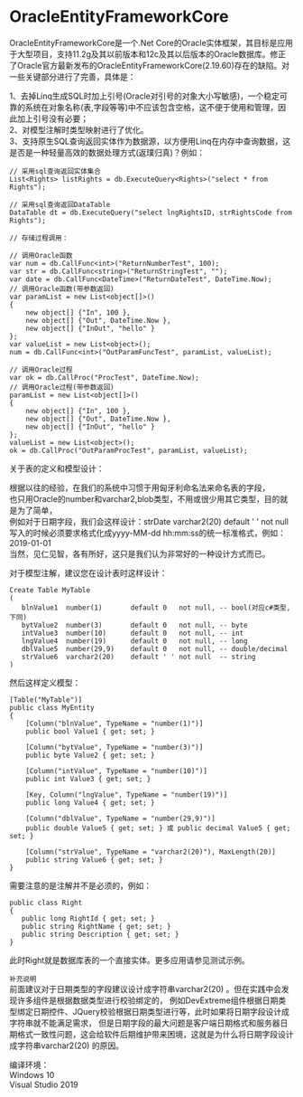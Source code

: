 # OracleEntityFrameworkCore

OracleEntityFrameworkCore是一个.Net Core的Oracle实体框架，其目标是应用于大型项目，支持11.2g及其以前版本和12c及其以后版本的Oracle数据库。修正了Oracle官方最新发布的OracleEntityFrameworkCore(2.19.60)存在的缺陷。对一些关键部分进行了完善，具体是：   
   
1、去掉Linq生成SQL时加上引号(Oracle对引号的对象大小写敏感)，一个稳定可靠的系统在对象名称(表,字段等等)中不应该包含空格，这不便于使用和管理，因此加上引号没有必要；   
2、对模型注解时类型映射进行了优化。   
3、支持原生SQL查询返回实体作为数据源，以方便用Linq在内存中查询数据，这是否是一种轻量高效的数据处理方式(返璞归真)？例如：
```
// 采用sql查询返回实体集合   
List<Rights> listRights = db.ExecuteQuery<Rights>("select * from Rights");
   
// 采用sql查询返回DataTable   
DataTable dt = db.ExecuteQuery("select lngRightsID, strRightsCode from Rights"); 

// 存储过程调用：

// 调用Oracle函数
var num = db.CallFunc<int>("ReturnNumberTest", 100);
var str = db.CallFunc<string>("ReturnStringTest", "");
var date = db.CallFunc<DateTime>("ReturnDateTest", DateTime.Now);
// 调用Oracle函数(带参数返回)
var paramList = new List<object[]>()
{
    new object[] {"In", 100 },
    new object[] {"Out", DateTime.Now },
    new object[] {"InOut", "hello" }
};
var valueList = new List<object>();
num = db.CallFunc<int>("OutParamFuncTest", paramList, valueList);

// 调用Oracle过程
var ok = db.CallProc("ProcTest", DateTime.Now);
// 调用Oracle过程(带参数返回)
paramList = new List<object[]>()
{
    new object[] {"In", 100 },
    new object[] {"Out", DateTime.Now },
    new object[] {"InOut", "hello" }
};
valueList = new List<object>();
ok = db.CallProc("OutParamProcTest", paramList, valueList);
```
  
关于表的定义和模型设计：   
   
根据以往的经验，在我们的系统中习惯于用匈牙利命名法来命名表的字段，   
也只用Oracle的number和varchar2,blob类型，不用或很少用其它类型，目的就是为了简单，   
例如对于日期字段，我们会这样设计：strDate  varchar2(20) default ' ' not null   
写入的时候必须要求格式化成yyyy-MM-dd hh:mm:ss的统一标准格式，例如：2019-01-01   
当然，见仁见智，各有所好，这只是我们认为非常好的一种设计方式而已。   
   
对于模型注解，建议您在设计表时这样设计：
   
```
Create Table MyTable   
(   
   blnValue1  number(1)       default 0   not null, -- bool(对应c#类型,下同)   
   bytValue2  number(3)       default 0   not null, -- byte   
   intValue3  number(10)      default 0   not null, -- int   
   lngValue4  number(19)      default 0   not null, -- long   
   dblValue5  number(29,9)    default 0   not null, -- double/decimal   
   strValue6  varchar2(20)    default ' ' not null  -- string   
)   
```    
然后这样定义模型：
  
```
[Table("MyTable")]   
public class MyEntity   
{     
    [Column("blnValue", TypeName = "number(1)")]    
    public bool Value1 { get; set; }    
       
    [Column("bytValue", TypeName = "number(3)")]   
    public byte Value2 { get; set; }   
       
    [Column("intValue", TypeName = "number(10)")]   
    public int Value3 { get; set; }   
       
    [Key, Column("lngValue", TypeName = "number(19)")]   
    public long Value4 { get; set; }   
       
    [Column("dblValue", TypeName = "number(29,9)")]   
    public double Value5 { get; set; } 或 public decimal Value5 { get; set; }    
       
    [Column("strValue", TypeName = "varchar2(20)"), MaxLength(20)]   
    public string Value6 { get; set; }   
}   
```
   
需要注意的是注解并不是必须的，例如： 
```
public class Right   
{   
   public long RightId { get; set; }   
   public string RightName { get; set; }   
   public string Description { get; set; }   
}
```
此时Right就是数据库表的一个直接实体。更多应用请参见测试示例。   

```补充说明```   
前面建议对于日期类型的字段建议设计成字符串varchar2(20) 。但在实践中会发现许多组件是根据数据类型进行校验绑定的，
例如DevExtreme组件根据日期类型绑定日期控件、JQuery校验根据日期类型进行等，此时如果将日期字段设计成字符串就不能满足需求，
但是日期字段的最大问题是客户端日期格式和服务器日期格式一致性问题，这会给软件后期维护带来困境，这就是为什么将日期字段设计成字符串varchar2(20) 的原因。   

编译环境：   
Windows 10   
Visual Studio 2019   
 
